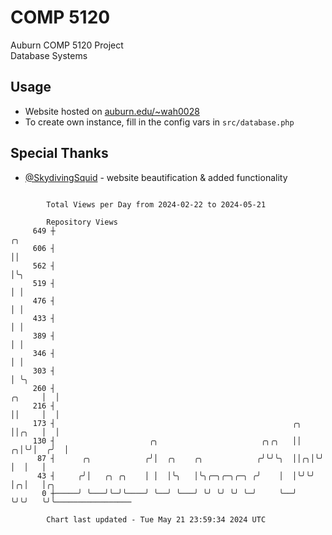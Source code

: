 # COMP 5120
Auburn COMP 5120 Project  
Database Systems

## Usage
- Website hosted on [auburn.edu/~wah0028](https://webhome.auburn.edu/~wah0028/)
- To create own instance, fill in the config vars in `src/database.php`

## Special Thanks
- [@SkydivingSquid](https://github.com/SkydivingSquid) - website beautification & added functionality

```

        Total Views per Day from 2024-02-22 to 2024-05-21

        Repository Views
     649 ┼                                                                  ╭╮
     606 ┤                                                                  ││
     562 ┤                                                                  │╰╮
     519 ┤                                                                  │ │
     476 ┤                                                                  │ │
     433 ┤                                                                  │ │
     389 ┤                                                                  │ │
     346 ┤                                                                  │ │
     303 ┤                                                                  │ ╰╮
     260 ┤                                                           ╭╮     │  │
     216 ┤                                                           ││     │  │
     173 ┤                                                     ╭╮    ││╭╮   │  │
     130 ┤                     ╭╮                       ╭╮╭╮   ││  ╭╮│╰╯│  ╭╯  │
      87 ┤      ╭╮            ╭╯│  ╭╮    ╭╮            ╭╯╰╯╰╮  ││╭╮│╰╯  │  │   │
      43 ┤     ╭╯│   ╭╮ ╭╮    │ │  │╰╮   │╰╮╭─╮╭─╮╭─╮ ╭╯    │  │╰╯╰╯    │╭╮│   │╭╮
       0 ┼─────╯ ╰───╯╰─╯╰────╯ ╰──╯ ╰───╯ ╰╯ ╰╯ ╰╯ ╰─╯     ╰──╯        ╰╯╰╯   ╰╯╰─────────────────

        Chart last updated - Tue May 21 23:59:34 2024 UTC
        
```
